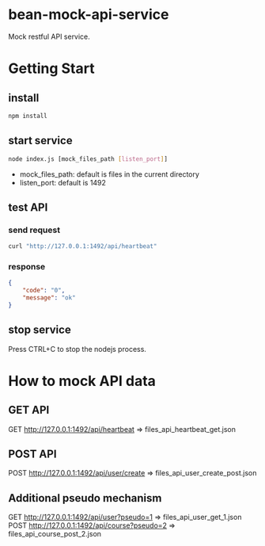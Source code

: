 # bean-mock-api-service
Mock restful API service.


# Getting Start

## install
```bash
npm install
```

## start service
```bash
node index.js [mock_files_path [listen_port]]
```

- mock_files_path: default is files in the current directory
- listen_port: default is 1492

## test API

### send request
```bash
curl "http://127.0.0.1:1492/api/heartbeat"
```

### response
```json
{
    "code": "0",
    "message": "ok"
}
```

## stop service
Press CTRL+C to stop the nodejs process.

# How to mock API data

## GET API
GET http://127.0.0.1:1492/api/heartbeat   => files\_api_heartbeat_get.json

## POST API
POST http://127.0.0.1:1492/api/user/create   => files\_api_user_create_post.json

## Additional pseudo mechanism
GET http://127.0.0.1:1492/api/user?pseudo=1   => files\_api_user_get_1.json
POST http://127.0.0.1:1492/api/course?pseudo=2   => files\_api_course_post_2.json
